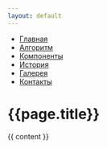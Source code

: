```yaml
---
layout: default
---
```


* [Главная]({{site.url}}/{{site.project}}/distibot/index.html "Главная")
* [Алгоритм]({{site.url}}/{{site.project}}/distibot/rules/index.html "Алгоритм работы")
* [Компоненты]({{site.url}}/{{site.project}}/distibot/components/index.html "Компоненты дистибота")
* [История]({{site.url}}/{{site.project}}/distibot/history/index.html "История создания")
* [Галерея]({{site.url}}/{{site.project}}/distibot/gallery/index.html "Галерея")
* [Контакты]({{site.url}}/{{site.project}}/distibot/contacts/index.html "Контакты")

{{page.title}}
==============
{{ content }}

